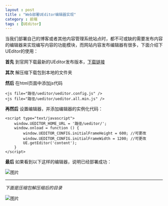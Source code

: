 ```yaml
---
layout : post
title : "Web部署UEditor编辑器实现"
category : 前端
tags : [UEditor]
---
```

当我们部署自己的博客或者其他内容管理系统站点时，都不可或缺的需要发布内容的编辑器来实现编写内容的功能模块，而网站内容发布编辑器有很多，下面介绍下UEditor的使用：

**首先** 到官网下载最新的UEditor发布版本，[下载链接](http://ueditor.baidu.com/website/download.html)

**其次** 解压缩下载包到本地的文件夹

**然后** 在html页面中添加js代码

	<js file="路径/ueditor/ueditor.config.js" />
	<js file="路径/ueditor/ueditor.all.min.js" />

<!--more-->

**再然后** 设置编辑器，并添加编辑器的实例化代码：

	<script type="text/javascript">
		window.UEDITOR_HOME_URL = '路径/ueditor/';
		window.onload = function () {
			window.UEDITOR_CONFIG.initialFrameHeight = 600;	//可更改
			window.UEDITOR_CONFIG.initialFrameWidth = 1200; //可更改
			UE.getEditor('content');
		}
	</script>

**最后** 如果看到以下这样的编辑器，说明已经部署成功：

![图片](http://ww1.sinaimg.cn/mw690/bd5a4d63gw1ehkj3953ltj20yf043wfq.jpg)


____
_下面是压缩包解压缩后的目录_

![图片](http://ww3.sinaimg.cn/mw690/bd5a4d63gw1ehkj36avaej208j07nwf3.jpg)




